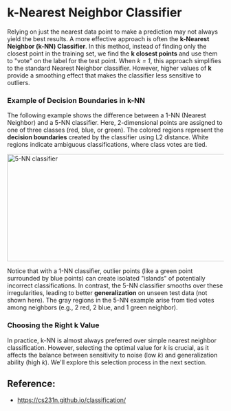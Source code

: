 # k-Nearest Neighbor Classifier

Relying on just the nearest data point to make a prediction may not always yield the best results. A more effective approach is often the **k-Nearest Neighbor (k-NN) Classifier**. In this method, instead of finding only the closest point in the training set, we find the **k closest points** and use them to "vote" on the label for the test point. When *k = 1*, this approach simplifies to the standard Nearest Neighbor classifier. However, higher values of **k** provide a smoothing effect that makes the classifier less sensitive to outliers.

### Example of Decision Boundaries in k-NN

The following example shows the difference between a 1-NN (Nearest Neighbor) and a 5-NN classifier. Here, 2-dimensional points are assigned to one of three classes (red, blue, or green). The colored regions represent the **decision boundaries** created by the classifier using L2 distance. White regions indicate ambiguous classifications, where class votes are tied.

<img src="5-NN classifier.jpeg.jpeg" alt="5-NN classifier" width="800" height="250"/>

Notice that with a 1-NN classifier, outlier points (like a green point surrounded by blue points) can create isolated "islands" of potentially incorrect classifications. In contrast, the 5-NN classifier smooths over these irregularities, leading to better **generalization** on unseen test data (not shown here). The gray regions in the 5-NN example arise from tied votes among neighbors (e.g., 2 red, 2 blue, and 1 green neighbor).

### Choosing the Right k Value

In practice, k-NN is almost always preferred over simple nearest neighbor classification. However, selecting the optimal value for *k* is crucial, as it affects the balance between sensitivity to noise (low *k*) and generalization ability (high *k*). We'll explore this selection process in the next section.

## Reference:
- https://cs231n.github.io/classification/
